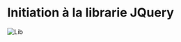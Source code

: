 # Initiation à la librarie JQuery

![Lib](http://www.commitstrip.com/wp-content/uploads/2015/05/Strip-La-tron%C3%A7onneuse-650-final.jpg)